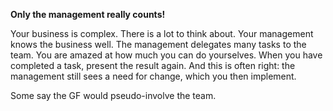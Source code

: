 **Only the management really counts!**

Your business is complex. There is a lot to think about. Your management knows the business well.
The management delegates many tasks to the team. You are amazed at how much you can do yourselves. When you have completed a task, present the result again. And this is often right: the management still sees a need for change, which you then implement.

Some say the GF would pseudo-involve the team.
